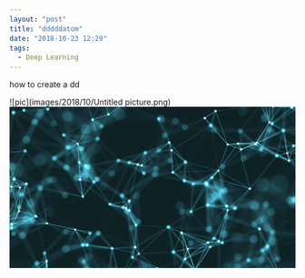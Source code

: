 ```yaml
---
layout: "post"
title: "dddddatom"
date: "2018-10-23 12:29"
tags:
  - Deep Learning
---
```

how to create a dd

![pic](images/2018/10/Untitled picture.png)
![](images/2018/10/070612700-4k-abstract-loop-color-geometr.jpg)
